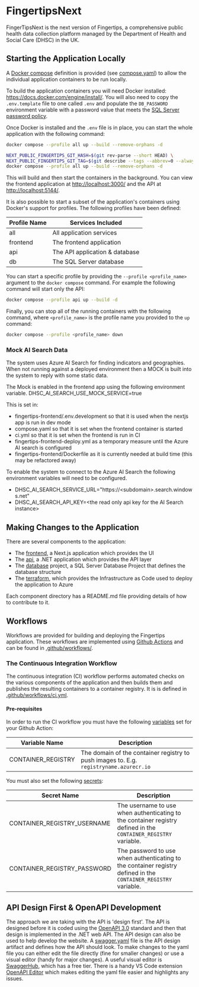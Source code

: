 # FingertipsNext

FingerTipsNext is the next version of Fingertips, a comprehensive public health data collection platform managed by the Department of Health and Social Care (DHSC) in the UK.

## Starting the Application Locally

A [Docker compose](https://docs.docker.com/compose/) definition is provided (see [compose.yaml](compose.yaml)) to allow the individual application containers to be run locally.

To build the application containers you will need Docker installed: <https://docs.docker.com/engine/install/>. You will also need to copy the `.env.template` file to one called `.env` and populate the `DB_PASSWORD` environment variable with a password value that meets the [SQL Server password policy](https://learn.microsoft.com/en-us/sql/relational-databases/security/password-policy?view=sql-server-ver16).

Once Docker is installed and the `.env` file is in place, you can start the whole application with the following command:

```bash
docker compose --profile all up --build --remove-orphans -d
```

```bash
NEXT_PUBLIC_FINGERTIPS_GIT_HASH=$(git rev-parse --short HEAD) \
NEXT_PUBLIC_FINGERTIPS_GIT_TAG=$(git describe --tags --abbrev=0 --always) \
docker compose --profile all up --build --remove-orphans -d
```



This will build and then start the containers in the background. You can view the frontend application at [http://localhost:3000/](http://localhost:3000/) and the API at [http://localhost:5144/](http://localhost:5144/).

It is also possible to start a subset of the application's containers using Docker's support for profiles. The following profiles have been defined:

| Profile Name | Services Included              |
| ------------ | ------------------------------ |
| all          | All application services       |
| frontend     | The frontend application       |
| api          | The API application & database |
| db           | The SQL Server database        |

You can start a specific profile by providing the `--profile <profile_name>` argument to the `docker compose` command. For example the following command will start only the API:

```bash
docker compose --profile api up --build -d
```

Finally, you can stop all of the running containers with the following command, where `<profile_name>` is the profile name you provided to the `up` command:

```bash
docker compose --profile <profile_name> down
```

### Mock AI Search Data

The system uses Azure AI Search for finding indicators and geographies. When not running against a deployed environment then a MOCK is built into the system to reply with some static data.

The Mock is enabled in the frontend app using the following environment variable.
DHSC_AI_SEARCH_USE_MOCK_SERVICE=true

This is set in:

- fingertips-frontend/.env.development so that it is used when the nextjs app is run in dev mode
- compose.yaml so that it is set when the frontend container is started
- ci.yml so that it is set when the frontend is run in CI
- fingertips-frontend-deploy.yml as a temporary measure until the Azure AI search is configured
- fingertips-frontend/Dockerfile as it is currently needed at build time (this may be refactored away)

To enable the system to connect to the Azure AI Search the following environment variables will need to be configured.

- DHSC_AI_SEARCH_SERVICE_URL="https://\<subdomain\>.search.windows.net"
- DHSC_AI_SEARCH_API_KEY=\<the read only api key for the AI Search instance\>

## Making Changes to the Application

There are several components to the application:

- The [frontend](frontend/fingertips-frontend/), a Next.js application which provides the UI
- The [api](api/DHSC.FingertipsNext.Api/), a .NET application which provides the API layer
- The [database](database/fingertips-db/) project, a SQL Server Database Project that defines the database structure
- The [terraform](terraform/), which provides the Infrastructure as Code used to deploy the application to Azure

Each component directory has a README.md file providing details of how to contribute to it.

## Workflows

Workflows are provided for building and deploying the Fingertips application. These workflows are implemented using [Github Actions](https://github.com/features/actions) and can be found in [.github/workflows/](.github/workflows/).

### The Continuous Integration Workflow

The continuous integration (CI) workflow performs automated checks on the various components of the application and then builds them and publishes the resulting containers to a container registry. It is is defined in [.github/workflows/ci.yml](.github/workflows/ci.yml).

#### Pre-requisites

In order to run the CI workflow you must have the following [variables](https://docs.github.com/en/actions/writing-workflows/choosing-what-your-workflow-does/store-information-in-variables) set for your Github Action:

| Variable Name      | Description                                                                            |
| ------------------ | -------------------------------------------------------------------------------------- |
| CONTAINER_REGISTRY | The domain of the container registry to push images to. E.g. `registryname.azurecr.io` |

You must also set the following [secrets](https://docs.github.com/en/actions/security-for-github-actions/security-guides/using-secrets-in-github-actions):

| Secret Name                 | Description                                                                                                     |
| --------------------------- | --------------------------------------------------------------------------------------------------------------- |
| CONTAINER_REGISTRY_USERNAME | The username to use when authenticating to the container registry defined in the `CONTAINER_REGISTRY` variable. |
| CONTAINER_REGISTRY_PASSWORD | The password to use when authenticating to the container registry defined in the `CONTAINER_REGISTRY` variable. |

## API Design First & OpenAPI Development

The approach we are taking with the API is 'design first'. The API is designed before it is coded using the [OpenAPI 3.0](https://swagger.io/docs/specification/v3_0/about/) standard and then that design is implemented in the .NET web API. The API design can also be used to help develop the website. A [swagger.yaml](api/definition/swagger.yaml) file is the API design artifact and defines how the API should look. To make changes to the yaml file you can either edit the file directly (fine for smaller changes) or use a visual editor (handy for major changes).
A useful visual editor is [SwaggerHub](https://swagger.io/), which has a free tier.
There is a handy VS Code extension [OpenAPI Editor](https://docs.42crunch.com/latest/content/tasks/integrate_vs_code.htm) which makes editing the yaml file easier and highlights any issues.


